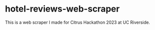 # hotel-reviews-web-scraper
This is a web scraper I made for Citrus Hackathon 2023 at UC Riverside.
